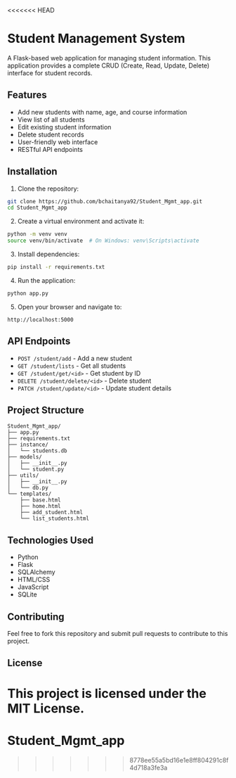 <<<<<<< HEAD
# Student Management System

A Flask-based web application for managing student information. This application provides a complete CRUD (Create, Read, Update, Delete) interface for student records.

## Features

- Add new students with name, age, and course information
- View list of all students
- Edit existing student information
- Delete student records
- User-friendly web interface
- RESTful API endpoints

## Installation

1. Clone the repository:
```bash
git clone https://github.com/bchaitanya92/Student_Mgmt_app.git
cd Student_Mgmt_app
```

2. Create a virtual environment and activate it:
```bash
python -m venv venv
source venv/bin/activate  # On Windows: venv\Scripts\activate
```

3. Install dependencies:
```bash
pip install -r requirements.txt
```

4. Run the application:
```bash
python app.py
```

5. Open your browser and navigate to:
```
http://localhost:5000
```

## API Endpoints

- `POST /student/add` - Add a new student
- `GET /student/lists` - Get all students
- `GET /student/get/<id>` - Get student by ID
- `DELETE /student/delete/<id>` - Delete student
- `PATCH /student/update/<id>` - Update student details

## Project Structure

```
Student_Mgmt_app/
├── app.py
├── requirements.txt
├── instance/
│   └── students.db
├── models/
│   ├── __init__.py
│   └── student.py
├── utils/
│   ├── __init__.py
│   └── db.py
└── templates/
    ├── base.html
    ├── home.html
    ├── add_student.html
    └── list_students.html
```

## Technologies Used

- Python
- Flask
- SQLAlchemy
- HTML/CSS
- JavaScript
- SQLite

## Contributing

Feel free to fork this repository and submit pull requests to contribute to this project.

## License

This project is licensed under the MIT License. 
=======
# Student_Mgmt_app
>>>>>>> 8778ee55a5bd16e1e8ff804291c8f4d718a3fe3a
